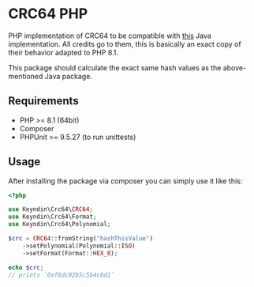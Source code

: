 # CRC64 PHP

PHP implementation of CRC64 to be compatible with 
[this](https://github.com/MrBuddyCasino/crc-64) Java implementation.
All credits go to them, this is basically an exact copy of their behavior
adapted to PHP 8.1.

This package should calculate the exact same hash values as the above-mentioned Java package.

## Requirements

* PHP >= 8.1 (64bit)
* Composer
* PHPUnit >= 9.5.27 (to run unittests)


## Usage

After installing the package via composer you can simply use it like this:

```php
<?php

use Keyndin\Crc64\CRC64;
use Keyndin\Crc64\Format;
use Keyndin\Crc64\Polynomial;

$crc = CRC64::fromString("hashThisValue")
    ->setPolynomial(Polynomial::ISO)
    ->setFormat(Format::HEX_0);

echo $crc;
// prints `0xf6dc92b5c5b4c6d1`
```
